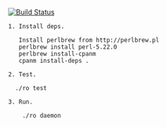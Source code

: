 [![Build Status](https://travis-ci.org/bduggan/ro.svg?branch=master)](https://travis-ci.org/bduggan/ro)

```
1. Install deps.

   Install perlbrew from http://perlbrew.pl
   perlbrew install perl-5.22.0
   perlbrew install-cpanm
   cpanm install-deps .

2. Test.

  ./ro test

3. Run.

    ./ro daemon

```
